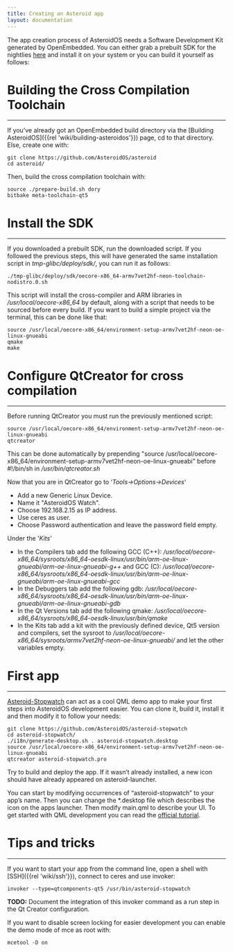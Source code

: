 ```yaml
---
title: Creating an Asteroid app
layout: documentation
---
```


The app creation process of AsteroidOS needs a Software Development Kit generated by OpenEmbedded. You can either grab a prebuilt SDK for the nightlies [here](https://release.asteroidos.org/nightlies/sdk/oecore-x86_64-armv7vet2hf-neon-toolchain-nodistro.0.sh) and install it on your system or you can build it yourself as follows:

# Building the Cross Compilation Toolchain

---

If you’ve already got an OpenEmbedded build directory via the [Building AsteroidOS]({{rel 'wiki/building-asteroidos'}}) page, cd to that directory. Else, create one with:

```
git clone https://github.com/AsteroidOS/asteroid
cd asteroid/
```

Then, build the cross compilation toolchain with:

```
source ./prepare-build.sh dory
bitbake meta-toolchain-qt5
```

# Install the SDK

---

If you downloaded a prebuilt SDK, run the downloaded script. If you followed the previous steps, this will have generated the same installation script in _tmp-glibc/deploy/sdk/_, you can run it as follows:

```
./tmp-glibc/deploy/sdk/oecore-x86_64-armv7vet2hf-neon-toolchain-nodistro.0.sh
```

This script will install the cross-compiler and ARM libraries in _/usr/local/oecore-x86_64_ by default, along with a script that needs to be sourced before every build. If you want to build a simple project via the terminal, this can be done like that:

```
source /usr/local/oecore-x86_64/environment-setup-armv7vet2hf-neon-oe-linux-gnueabi
qmake
make
```


# Configure QtCreator for cross compilation

---

Before running QtCreator you must run the previously mentioned script:

```
source /usr/local/oecore-x86_64/environment-setup-armv7vet2hf-neon-oe-linux-gnueabi
qtcreator
```

This can be done automatically by prepending "source /usr/local/oecore-x86_64/environment-setup-armv7vet2hf-neon-oe-linux-gnueabi" before #!/bin/sh in _/usr/bin/qtcreator.sh_

Now that you are in QtCreator go to ‘_Tools-&gt;Options-&gt;Devices_‘

- Add a new Generic Linux Device.
- Name it "AsteroidOS Watch".
- Choose 192.168.2.15 as IP address.
- Use ceres as user.
- Choose Password authentication and leave the password field empty.


Under the '_Kits_'

- In the Compilers tab add the following GCC (C++): _/usr/local/oecore-x86_64/sysroots/x86_64-oesdk-linux/usr/bin/arm-oe-linux-gnueabi/arm-oe-linux-gnueabi-g++_ and GCC (C): _/usr/local/oecore-x86_64/sysroots/x86_64-oesdk-linux/usr/bin/arm-oe-linux-gnueabi/arm-oe-linux-gnueabi-gcc_
- In the Debuggers tab add the following gdb: _/usr/local/oecore-x86_64/sysroots/x86_64-oesdk-linux/usr/bin/arm-oe-linux-gnueabi/arm-oe-linux-gnueabi-gdb_
- In the Qt Versions tab add the following qmake: _/usr/local/oecore-x86_64/sysroots/x86_64-oesdk-linux/usr/bin/qmake_
- In the Kits tab add a kit with the previously defined device, Qt5 version and compilers, set the sysroot to _/usr/local/oecore-x86_64/sysroots/armv7vet2hf-neon-oe-linux-gnueabi/_ and let the other variables empty.

# First app

---

[Asteroid-Stopwatch](https://github.com/AsteroidOS/asteroid-stopwatch) can act as a cool QML demo app to make your first steps into AsteroidOS development easier. You can clone it, build it, install it and then modify it to follow your needs:

```
git clone https://github.com/AsteroidOS/asteroid-stopwatch
cd asteroid-stopwatch/
./i18n/generate-desktop.sh . asteroid-stopwatch.desktop
source /usr/local/oecore-x86_64/environment-setup-armv7vet2hf-neon-oe-linux-gnueabi
qtcreator asteroid-stopwatch.pro
```

Try to build and deploy the app. If it wasn’t already installed, a new icon should have already appeared on asteroid-launcher.

You can start by modifying occurrences of “asteroid-stopwatch” to your app’s name. Then you can change the *.desktop file which describes the icon on the apps launcher. Then modify main.qml to describe your UI. To get started with QML development you can read the [official tutorial](http://doc.qt.io/qt-5/qml-tutorial.html).

# Tips and tricks

---

If you want to start your app from the command line, open a shell with [SSH]({{rel 'wiki/ssh'}}), connect to ceres and use invoker:

```
invoker --type=qtcomponents-qt5 /usr/bin/asteroid-stopwatch
```
**TODO:** Document the integration of this invoker command as a run step in the Qt Creator configuration.

If you want to disable screen locking for easier development you can enable the demo mode of mce as root with:

```
mcetool -D on
```
